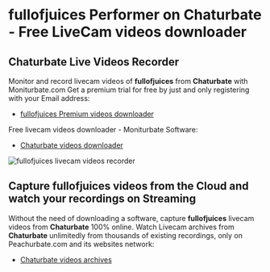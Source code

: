# fullofjuices Performer on Chaturbate - Free LiveCam videos downloader

## Chaturbate Live Videos Recorder

Monitor and record livecam videos of **fullofjuices** from **Chaturbate** with Moniturbate.com
Get a premium trial for free by just and only registering with your Email address:
* [fullofjuices Premium videos downloader](https://moniturbate.com/request-demo-licence-key.html)

Free livecam videos downloader - Moniturbate Software:
* [Chaturbate videos downloader](https://moniturbate.com/moniturbate-download-software.html)

![fullofjuices livecam videos recorder](https://peachurnet.com/templates/moniturbate-software.png)


## Capture fullofjuices videos from the Cloud and watch your recordings on Streaming

Without the need of downloading a software, capture **fullofjuices** livecam videos from **Chaturbate** 100% online.
Watch Livecam archives from **Chaturbate** unlimitedly from thousands of existing recordings, only on Peachurbate.com and its websites network:
* [Chaturbate videos archives](https://peachurnet.com/)